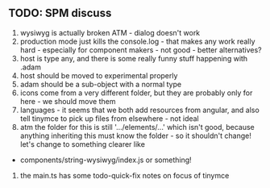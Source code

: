 
## TODO: SPM discuss

1. wysiwyg is actually broken ATM - dialog doesn't work
1. production mode just kills the console.log - that makes any work really hard - especially for component makers - not good - better alternatives?
1. host is type any, and there is some really funny stuff happening with .adam
  1. host should be moved to experimental properly
  1. adam should be a sub-object with a normal type
1. icons come from a very different folder, but they are probably only for here - we should move them
1. languages - it seems that we both add resources from angular, and also tell tinymce to pick up files from elsewhere - not ideal
1. atm the folder for this is still '.../elements/...' which isn't good, because anything inheriting this must know the folder - so it shouldn't change! let's change to something clearer like
  * components/string-wysiwyg/index.js or something!
1. the main.ts has some todo-quick-fix notes on focus of tinymce
